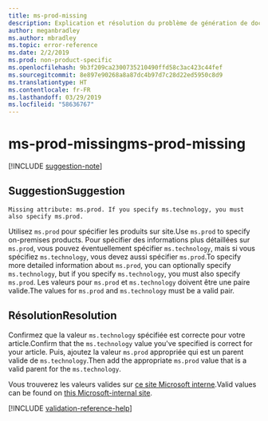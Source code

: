 ```yaml
---
title: ms-prod-missing
description: Explication et résolution du problème de génération de documents ms-prod-missing
author: meganbradley
ms.author: mbradley
ms.topic: error-reference
ms.date: 2/2/2019
ms.prod: non-product-specific
ms.openlocfilehash: 9b3f209ca2300735210490ffd58c3ac423c44fef
ms.sourcegitcommit: 8e897e90268a8a87dc4b97d7c28d22ed5950c8d9
ms.translationtype: HT
ms.contentlocale: fr-FR
ms.lasthandoff: 03/29/2019
ms.locfileid: "58636767"
---
```

# <a name="ms-prod-missing"></a><span data-ttu-id="cca92-103">ms-prod-missing</span><span class="sxs-lookup"><span data-stu-id="cca92-103">ms-prod-missing</span></span>

[!INCLUDE [suggestion-note](includes/suggestion-note.md)]

## <a name="suggestion"></a><span data-ttu-id="cca92-104">Suggestion</span><span class="sxs-lookup"><span data-stu-id="cca92-104">Suggestion</span></span>

`Missing attribute: ms.prod. If you specify ms.technology, you must also specify ms.prod.`

<span data-ttu-id="cca92-105">Utilisez `ms.prod` pour spécifier les produits sur site.</span><span class="sxs-lookup"><span data-stu-id="cca92-105">Use `ms.prod` to specify on-premises products.</span></span> <span data-ttu-id="cca92-106">Pour spécifier des informations plus détaillées sur `ms.prod`, vous pouvez éventuellement spécifier `ms.technology`, mais si vous spécifiez `ms.technology`, vous devez aussi spécifier `ms.prod`.</span><span class="sxs-lookup"><span data-stu-id="cca92-106">To specify more detailed information about `ms.prod`, you can optionally specify `ms.technology`, but if you specify `ms.technology`, you must also specify `ms.prod`.</span></span> <span data-ttu-id="cca92-107">Les valeurs pour `ms.prod` et `ms.technology` doivent être une paire valide.</span><span class="sxs-lookup"><span data-stu-id="cca92-107">The values for `ms.prod` and `ms.technology` must be a valid pair.</span></span>

## <a name="resolution"></a><span data-ttu-id="cca92-108">Résolution</span><span class="sxs-lookup"><span data-stu-id="cca92-108">Resolution</span></span>

<span data-ttu-id="cca92-109">Confirmez que la valeur `ms.technology` spécifiée est correcte pour votre article.</span><span class="sxs-lookup"><span data-stu-id="cca92-109">Confirm that the `ms.technology` value you've specified is correct for your article.</span></span> <span data-ttu-id="cca92-110">Puis, ajoutez la valeur `ms.prod` appropriée qui est un parent valide de `ms.technology`.</span><span class="sxs-lookup"><span data-stu-id="cca92-110">Then add the appropriate `ms.prod` value that is a valid parent for the `ms.technology`.</span></span>

<span data-ttu-id="cca92-111">Vous trouverez les valeurs valides sur [ce site Microsoft interne](https://docsmetadatatool.azurewebsites.net/allowlists).</span><span class="sxs-lookup"><span data-stu-id="cca92-111">Valid values can be found on [this Microsoft-internal site](https://docsmetadatatool.azurewebsites.net/allowlists).</span></span>

<!--make sure to add this file to your includes folder and verify the path-->
[!INCLUDE [validation-reference-help](includes/validation-reference-help.md)]
